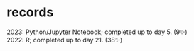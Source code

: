 # records
2023: Python/Jupyter Notebook; completed up to day 5. (9✨)<br>
2022: R; completed up to day 21. (38✨)
